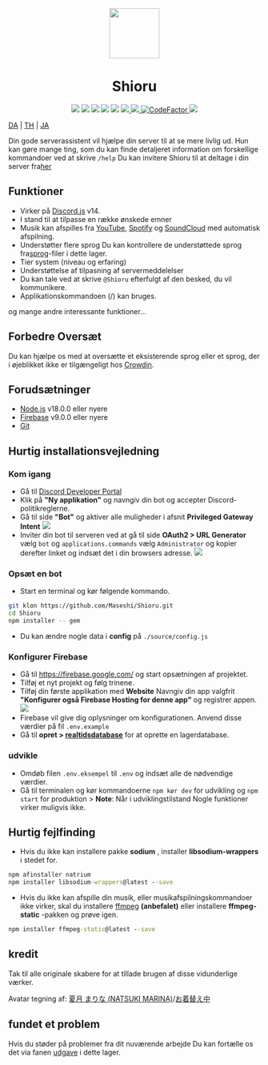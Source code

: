 <div align="center">
  <img src="https://raw.githubusercontent.com/Maseshi/Shioru/main/assets/icons/favicon-circle.png" width="100" />
  <h1>
    <strong>Shioru</strong>
  </h1>
  <img src="https://img.shields.io/badge/discord.js-v14-7354F6?logo=discord&logoColor=white" />
  <img src="https://img.shields.io/github/stars/Maseshi/Shioru.svg?logo=github" />
  <img src="https://img.shields.io/github/v/release/Maseshi/Shioru">
  <img src="https://img.shields.io/github/license/Maseshi/Shioru.svg?logo=github" />
  <img src="https://img.shields.io/github/last-commit/Maseshi/Shioru">
  <a title="Status" target="_blank" href="https://shioru.statuspage.io/">
    <img src="https://img.shields.io/badge/dynamic/json?logo=google-cloud&logoColor=white&label=status&query=status.indicator&url=https%3A%2F%2Fq60yrzp0cbgg.statuspage.io%2Fapi%2Fv2%2Fstatus.json" />
  </a>
  <a title="Crowdin" target="_blank" href="https://crowdin.com/project/shioru-bot">
    <img src="https://badges.crowdin.net/shioru-bot/localized.svg">
  </a>
  <a title="CodeFactor" target="_blank" href="https://www.codefactor.io/repository/github/maseshi/shioru">
    <img src="https://www.codefactor.io/repository/github/maseshi/shioru/badge" alt="CodeFactor" />
  </a>
  <a title="Top.gg" target="_blank" href="https://top.gg/bot/704706906505347183">
    <img src="https://top.gg/api/widget/upvotes/704706906505347183.svg">
  </a>
</div>

[DA](https://github.com/Maseshi/Shioru/blob/main/documents/README.en.md) | [TH](https://github.com/Maseshi/Shioru/blob/main/documents/README.th.md) | [JA](https://github.com/Maseshi/Shioru/blob/main/documents/README.ja.md)

Din gode serverassistent vil hjælpe din server til at se mere livlig ud. Hun kan gøre mange ting, som du kan finde detaljeret information om forskellige kommandoer ved at skrive `/help` Du kan invitere Shioru til at deltage i din server fra[her](https://discord.com/api/oauth2/authorize?client_id=704706906505347183&permissions=8&scope=applications.commands%20bot&redirect_uri=https%3A%2F%2Fshiorus.web.app%2Fthanks-you)

## Funktioner

- Virker på [Discord.js](https://discord.js.org/) v14.
- I stand til at tilpasse en række ønskede emner
- Musik kan afspilles fra [YouTube](https://www.youtube.com/), [Spotify](https://www.spotify.com/) og [SoundCloud](https://soundcloud.com/) med automatisk afspilning.
- Understøtter flere sprog Du kan kontrollere de understøttede sprog fra[sprog](https://github.com/Maseshi/shioru/blob/main/source/languages)-filer i dette lager.
- Tier system (niveau og erfaring)
- Understøttelse af tilpasning af servermeddelelser
- Du kan tale ved at skrive `@Shioru` efterfulgt af den besked, du vil kommunikere.
- Applikationskommandoen (/) kan bruges.

og mange andre interessante funktioner...

## Forbedre Oversæt

Du kan hjælpe os med at oversætte et eksisterende sprog eller et sprog, der i øjeblikket ikke er tilgængeligt hos [Crowdin](https://crowdin.com/project/shioru-bot).

## Forudsætninger

- [Node.js](https://nodejs.org/) v18.0.0 eller nyere
- [Firebase](https://firebase.google.com/) v9.0.0 eller nyere
- [Git](https://git-scm.com/downloads)

## Hurtig installationsvejledning

### Kom igang

- Gå til [Discord Developer Portal](https://discord.com/developers/applications)
- Klik på **"Ny applikation"** og navngiv din bot og accepter Discord-politikreglerne.
- Gå til side **"Bot"** og aktiver alle muligheder i afsnit **Privileged Gateway Intent** ![](https://raw.githubusercontent.com/Maseshi/Shioru/main/assets/images/discord-developer-portal-privileged-gateway-intents.png)
- Inviter din bot til serveren ved at gå til side **OAuth2 > URL Generator** vælg `bot` og `applications.commands` vælg `Administrator` og kopier derefter linket og indsæt det i din browsers adresse. ![](https://raw.githubusercontent.com/Maseshi/Shioru/main/assets/images/discord-developer-portal-scopes.png)

### Opsæt en bot

- Start en terminal og kør følgende kommando.

```bash
git klon https://github.com/Maseshi/Shioru.git
cd Shioru
npm installer -- gem
```

- Du kan ændre nogle data i **config** på `./source/config.js`

### Konfigurer Firebase

- Gå til https://firebase.google.com/ og start opsætningen af projektet.
- Tilføj et nyt projekt og følg trinene.
- Tilføj din første applikation med **Website** Navngiv din app valgfrit **"Konfigurer også Firebase Hosting for denne app"** og registrer appen. ![](https://raw.githubusercontent.com/Maseshi/Shioru/main/assets/images/firebase-setup-web-application.png)
- Firebase vil give dig oplysninger om konfigurationen. Anvend disse værdier på fil `.env.example`
- Gå til **opret > [realtidsdatabase](https://console.firebase.google.com/u/0/project/_/database/data)** for at oprette en lagerdatabase.

### udvikle

- Omdøb filen `.env.eksempel` til `.env` og indsæt alle de nødvendige værdier.
- Gå til terminalen og kør kommandoerne `npm kør dev` for udvikling og `npm start` for produktion > **Note**: Når i udviklingstilstand Nogle funktioner virker muligvis ikke.

## Hurtig fejlfinding

- Hvis du ikke kan installere pakke **sodium** , installer **libsodium-wrappers** i stedet for.
```bat
npm afinstaller natrium
npm installer libsodium-wrappers@latest --save
```
- Hvis du ikke kan afspille din musik, eller musikafspilningskommandoer ikke virker, skal du installere [ffmpeg](https://ffmpeg.org/download.html) **(anbefalet)** eller installere **ffmpeg-static** -pakken og prøve igen.
```bat
npm installer ffmpeg-static@latest --save
```

## kredit

Tak til alle originale skabere for at tillade brugen af disse vidunderlige værker.

Avatar tegning af: [夏月 まりな (NATSUKI MARINA)](https://www.pixiv.net/en/users/482462)/[お着替え中](https://www.pixiv.net/en/artworks/76075098)

## fundet et problem

Hvis du støder på problemer fra dit nuværende arbejde Du kan fortælle os det via fanen [udgave](https://github.com/Maseshi/Shioru/issues) i dette lager.
